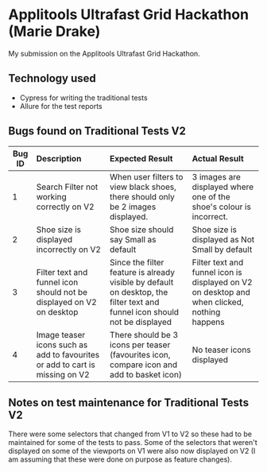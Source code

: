 # Applitools Ultrafast Grid Hackathon (Marie Drake)

My submission on the Applitools Ultrafast Grid Hackathon.

## Technology used

- Cypress for writing the traditional tests
- Allure for the test reports

## Bugs found on Traditional Tests V2

| Bug ID | Description                                                                  | Expected Result                                                                                                            | Actual Result                                                                               |
| ------ | :--------------------------------------------------------------------------- | :------------------------------------------------------------------------------------------------------------------------- | :------------------------------------------------------------------------------------------ |
| 1      | Search Filter not working correctly on V2                                    | When user filters to view black shoes, there should only be 2 images displayed.                                            | 3 images are displayed where one of the shoe's colour is incorrect.                         |
| 2      | Shoe size is displayed incorrectly on V2                                     | Shoe size should say Small as default                                                                                      | Shoe size is displayed as Not Small by default                                              |
| 3      | Filter text and funnel icon should not be displayed on V2 on desktop         | Since the filter feature is already visible by default on desktop, the filter text and funnel icon should not be displayed | Filter text and funnel icon is displayed on V2 on desktop and when clicked, nothing happens |
| 4      | Image teaser icons such as add to favourites or add to cart is missing on V2 | There should be 3 icons per teaser (favourites icon, compare icon and add to basket icon)                                  | No teaser icons displayed                                                                   |

## Notes on test maintenance for Traditional Tests V2

There were some selectors that changed from V1 to V2 so these had to be maintained for some of the tests to pass. Some of the selectors that weren't displayed on some of the viewports on V1 were also now displayed on V2 (I am assuming that these were done on purpose as feature changes).
